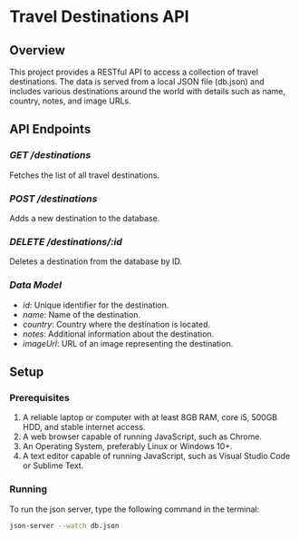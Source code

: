 # Travel Destinations API

## Overview

This project provides a RESTful API to access a collection of travel destinations. The data is served from a local JSON file (db.json) and includes various destinations around the world with details such as name, country, notes, and image URLs.

## API Endpoints

### *GET /destinations*
Fetches the list of all travel destinations.

### *POST /destinations*
Adds a new destination to the database.

### *DELETE /destinations/:id*
Deletes a destination from the database by ID.

### *Data Model*

- *id*: Unique identifier for the destination.
- *name*: Name of the destination.
- *country*: Country where the destination is located.
- *notes*: Additional information about the destination.
- *imageUrl*: URL of an image representing the destination.

## Setup

### Prerequisites

1. A reliable laptop or computer with at least 8GB RAM, core i5, 500GB HDD, and stable internet access.
2. A web browser capable of running JavaScript, such as Chrome.
3. An Operating System, preferably Linux or Windows 10+.
4. A text editor capable of running JavaScript, such as Visual Studio Code or Sublime Text.

### Running

To run the json server, type the following command in the terminal:

```bash
json-server --watch db.json
